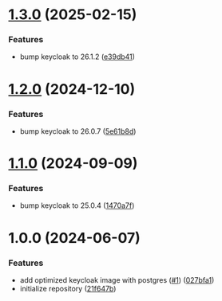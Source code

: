 # [1.3.0](https://github.com/CycriLabs/keycloak/compare/1.2.0...1.3.0) (2025-02-15)


### Features

* bump keycloak to 26.1.2 ([e39db41](https://github.com/CycriLabs/keycloak/commit/e39db4191978ce13cd859ad1e463ca9785e0b850))

# [1.2.0](https://github.com/CycriLabs/keycloak/compare/1.1.0...1.2.0) (2024-12-10)


### Features

* bump keycloak to 26.0.7 ([5e61b8d](https://github.com/CycriLabs/keycloak/commit/5e61b8d4b2d56d782d643197bc6a257618722afa))

# [1.1.0](https://github.com/CycriLabs/keycloak/compare/1.0.0...1.1.0) (2024-09-09)


### Features

* bump keycloak to 25.0.4 ([1470a7f](https://github.com/CycriLabs/keycloak/commit/1470a7fbe89dcceaac806739179945bfcf5a7ed7))

# 1.0.0 (2024-06-07)


### Features

* add optimized keycloak image with postgres ([#1](https://github.com/CycriLabs/keycloak/issues/1)) ([027bfa1](https://github.com/CycriLabs/keycloak/commit/027bfa17e7e03f015fa7eb41edb96753310e6f7b))
* initialize repository ([21f647b](https://github.com/CycriLabs/keycloak/commit/21f647b65af1f95e03c830d75be451c5eab0f78b))
